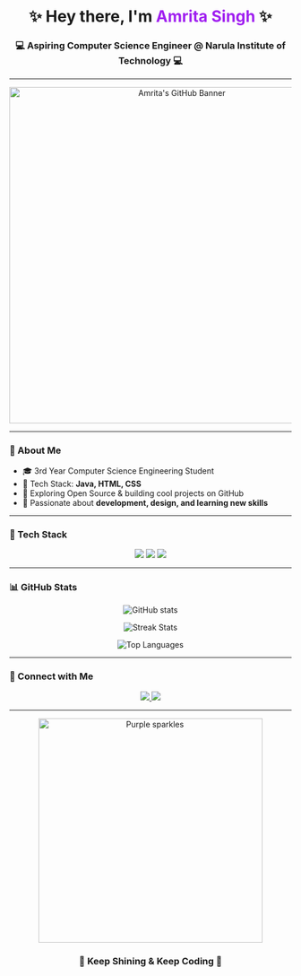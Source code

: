 <!-- Profile Header -->
<h1 align="center">✨ Hey there, I'm <span style="color: #a020f0;">Amrita Singh</span> ✨</h1>
<h3 align="center">💻 Aspiring Computer Science Engineer @ Narula Institute of Technology 💻</h3>

---

<!-- Banner Image -->
<p align="center">
  <img src="https://th.bing.com/th/id/OIP.b36SHXXz74uWuV8GInfYcgHaEJ?w=303&h=180&c=7&r=0&o=5&dpr=1.3&pid=1.7" width="600" alt="Amrita's GitHub Banner"/>
</p>

---

### 🌌 About Me
- 🎓 3rd Year Computer Science Engineering Student  
- 💜 Tech Stack: **Java, HTML, CSS**  
- 🚀 Exploring Open Source & building cool projects on GitHub  
- 🌟 Passionate about **development, design, and learning new skills**  

---

### 🔮 Tech Stack
<p align="center">
  <img src="https://img.shields.io/badge/Java-8B00FF?style=for-the-badge&logo=java&logoColor=white" />
  <img src="https://img.shields.io/badge/HTML5-9932CC?style=for-the-badge&logo=html5&logoColor=white" />
  <img src="https://img.shields.io/badge/CSS3-BA55D3?style=for-the-badge&logo=css3&logoColor=white" />
</p>

---

### 📊 GitHub Stats
<p align="center">
  <img src="https://github-readme-stats.vercel.app/api?username=AmritaSingh3010&show_icons=true&theme=tokyonight&hide_border=true&title_color=ba55d3&icon_color=dda0dd" alt="GitHub stats" />
</p>

<p align="center">
  <img src="https://github-readme-streak-stats.herokuapp.com/?user=AmritaSingh3010&theme=tokyonight&hide_border=true&ring=ba55d3&fire=dda0dd" alt="Streak Stats" />
</p>

<p align="center">
  <img src="https://github-readme-stats.vercel.app/api/top-langs/?username=AmritaSingh3010&layout=compact&theme=tokyonight&hide_border=true&title_color=ba55d3" alt="Top Languages"/>
</p>

---


### 🌠 Connect with Me
<p align="center">
  <a href="https://www.linkedin.com/in/amrita-singh-94697a293/" target="_blank">
    <img src="https://img.shields.io/badge/LinkedIn-DA70D6?style=for-the-badge&logo=linkedin&logoColor=white"/>
  </a>
  <a href="mailto:your_email@gmail.com">
    <img src="https://img.shields.io/badge/Gmail-9932CC?style=for-the-badge&logo=gmail&logoColor=white"/>
  </a>
</p>

---

<p align="center">
  <img src="https://i.imgur.com/LyHic3i.gif" width="400" alt="Purple sparkles" />
</p>

<h3 align="center">💜 Keep Shining & Keep Coding 💜</h3>
